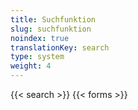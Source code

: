 ```yaml
---
title: Suchfunktion
slug: suchfunktion
noindex: true
translationKey: search
type: system
weight: 4
---
```

{{< search >}}
{{< forms >}}